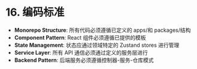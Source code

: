 # 16. 编码标准

- **Monorepo Structure**: 所有代码必须遵循已定义的 apps/和 packages/结构
- **Component Pattern**: React 组件必须遵循已提供的模板
- **State Management**: 状态应通过领域特定的 Zustand stores 进行管理
- **Service Layer**: 所有 API 通信必须通过定义的服务层进行
- **Backend Pattern**: 后端服务必须遵循控制器-服务-仓库模式

